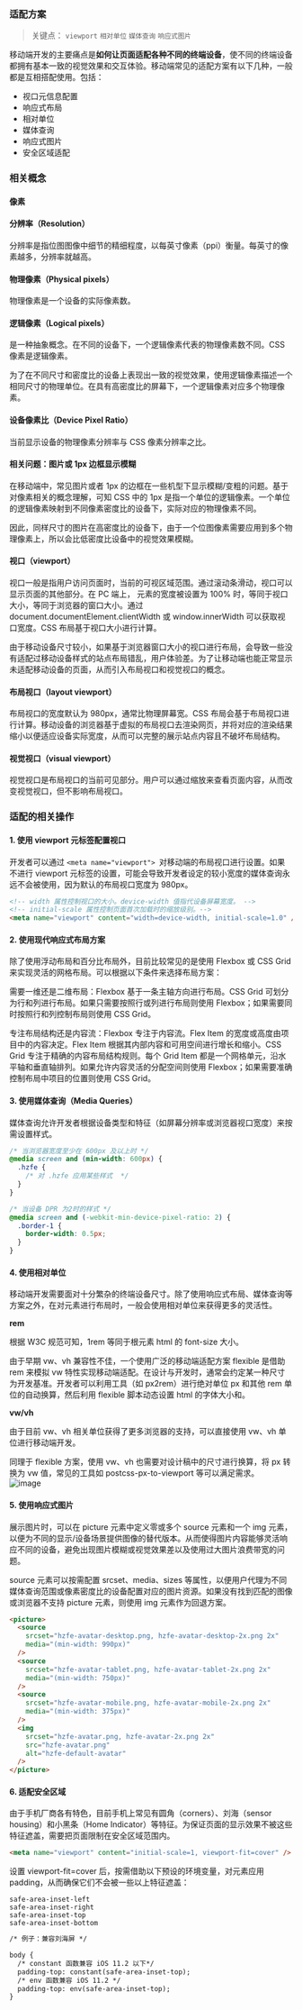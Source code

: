 ### 适配方案
> 关键点： `viewport` `相对单位` `媒体查询` `响应式图片`

移动端开发的主要痛点是**如何让页面适配各种不同的终端设备**，使不同的终端设备都拥有基本一致的视觉效果和交互体验。移动端常见的适配方案有以下几种，一般都是互相搭配使用。包括：

- 视口元信息配置
- 响应式布局
- 相对单位
- 媒体查询
- 响应式图片
- 安全区域适配

### 相关概念

#### 像素

#### 分辨率（Resolution）

分辨率是指位图图像中细节的精细程度，以每英寸像素（ppi）衡量。每英寸的像素越多，分辨率就越高。

#### 物理像素（Physical pixels）

物理像素是一个设备的实际像素数。

#### 逻辑像素（Logical pixels）

是一种抽象概念。在不同的设备下，一个逻辑像素代表的物理像素数不同。CSS 像素是逻辑像素。

为了在不同尺寸和密度比的设备上表现出一致的视觉效果，使用逻辑像素描述一个相同尺寸的物理单位。在具有高密度比的屏幕下，一个逻辑像素对应多个物理像素。

#### 设备像素比（Device Pixel Ratio）

当前显示设备的物理像素分辨率与 CSS 像素分辨率之比。

#### 相关问题：图片或 1px 边框显示模糊

在移动端中，常见图片或者 1px 的边框在一些机型下显示模糊/变粗的问题。基于对像素相关的概念理解，可知 CSS 中的 1px 是指一个单位的逻辑像素。一个单位的逻辑像素映射到不同像素密度比的设备下，实际对应的物理像素不同。

因此，同样尺寸的图片在高密度比的设备下，由于一个位图像素需要应用到多个物理像素上，所以会比低密度比设备中的视觉效果模糊。

#### 视口（viewport）

视口一般是指用户访问页面时，当前的可视区域范围。通过滚动条滑动，视口可以显示页面的其他部分。在 PC 端上，<html> 元素的宽度被设置为 100% 时，等同于视口大小，等同于浏览器的窗口大小。通过 document.documentElement.clientWidth 或 window.innerWidth 可以获取视口宽度。CSS 布局基于视口大小进行计算。

由于移动设备尺寸较小，如果基于浏览器窗口大小的视口进行布局，会导致一些没有适配过移动设备样式的站点布局错乱，用户体验差。为了让移动端也能正常显示未适配移动设备的页面，从而引入布局视口和视觉视口的概念。

#### 布局视口（layout viewport）

布局视口的宽度默认为 980px，通常比物理屏幕宽。CSS 布局会基于布局视口进行计算。移动设备的浏览器基于虚拟的布局视口去渲染网页，并将对应的渲染结果缩小以便适应设备实际宽度，从而可以完整的展示站点内容且不破坏布局结构。

#### 视觉视口（visual viewport）

视觉视口是布局视口的当前可见部分。用户可以通过缩放来查看页面内容，从而改变视觉视口，但不影响布局视口。

### 适配的相关操作
#### 1. 使用 viewport 元标签配置视口
开发者可以通过 `<meta name="viewport"> `对移动端的布局视口进行设置。如果不进行 viewport 元标签的设置，可能会导致开发者设定的较小宽度的媒体查询永远不会被使用，因为默认的布局视口宽度为 980px。
```html
<!-- width 属性控制视口的大小。device-width 值指代设备屏幕宽度。 -->
<!-- initial-scale 属性控制页面首次加载时的缩放级别。-->
<meta name="viewport" content="width=device-width, initial-scale=1.0" />
```
#### 2. 使用现代响应式布局方案
除了使用浮动布局和百分比布局外，目前比较常见的是使用 Flexbox 或 CSS Grid 来实现灵活的网格布局。可以根据以下条件来选择布局方案：

需要一维还是二维布局：Flexbox 基于一条主轴方向进行布局。CSS Grid 可划分为行和列进行布局。如果只需要按照行或列进行布局则使用 Flexbox；如果需要同时按照行和列控制布局则使用 CSS Grid。

专注布局结构还是内容流：Flexbox 专注于内容流。Flex Item 的宽度或高度由项目中的内容决定。Flex Item 根据其内部内容和可用空间进行增长和缩小。CSS Grid 专注于精确的内容布局结构规则。每个 Grid Item 都是一个网格单元，沿水平轴和垂直轴排列。如果允许内容灵活的分配空间则使用 Flexbox；如果需要准确控制布局中项目的位置则使用 CSS Grid。


#### 3. 使用媒体查询（Media Queries）
媒体查询允许开发者根据设备类型和特征（如屏幕分辨率或浏览器视口宽度）来按需设置样式。
```css
/* 当浏览器宽度至少在 600px 及以上时 */
@media screen and (min-width: 600px) {
  .hzfe {
    /* 对 .hzfe 应用某些样式  */
  }
}

/* 当设备 DPR 为2时的样式 */
@media screen and (-webkit-min-device-pixel-ratio: 2) {
  .border-1 {
    border-width: 0.5px;
  }
}
```
#### 4. 使用相对单位
移动端开发需要面对十分繁杂的终端设备尺寸。除了使用响应式布局、媒体查询等方案之外，在对元素进行布局时，一般会使用相对单位来获得更多的灵活性。

**rem**

根据 W3C 规范可知，1rem 等同于根元素 html 的 font-size 大小。

由于早期 vw、vh 兼容性不佳，一个使用广泛的移动端适配方案 flexible 是借助 rem 来模拟 vw 特性实现移动端适配。在设计与开发时，通常会约定某一种尺寸为开发基准。开发者可以利用工具（如 px2rem）进行绝对单位 px 和其他 rem 单位的自动换算，然后利用 flexible 脚本动态设置 html 的字体大小和<meta name="viewport">。

**vw/vh**

由于目前 vw、vh 相关单位获得了更多浏览器的支持，可以直接使用 vw、vh 单位进行移动端开发。

同理于 flexible 方案，使用 vw、vh 也需要对设计稿中的尺寸进行换算，将 px 转换为 vw 值，常见的工具如 postcss-px-to-viewport 等可以满足需求。
![image](https://github.com/yihan12/Blog/assets/44987698/258b5da8-bebc-4434-b17a-01d7253e6a7d)


#### 5. 使用响应式图片
展示图片时，可以在 picture 元素中定义零或多个 source 元素和一个 img 元素，以便为不同的显示/设备场景提供图像的替代版本。从而使得图片内容能够灵活响应不同的设备，避免出现图片模糊或视觉效果差以及使用过大图片浪费带宽的问题。

source 元素可以按需配置 srcset、media、sizes 等属性，以便用户代理为不同媒体查询范围或像素密度比的设备配置对应的图片资源。如果没有找到匹配的图像或浏览器不支持 picture 元素，则使用 img 元素作为回退方案。
```html
<picture>
  <source
    srcset="hzfe-avatar-desktop.png, hzfe-avatar-desktop-2x.png 2x"
    media="(min-width: 990px)"
  />
  <source
    srcset="hzfe-avatar-tablet.png, hzfe-avatar-tablet-2x.png 2x"
    media="(min-width: 750px)"
  />
  <source
    srcset="hzfe-avatar-mobile.png, hzfe-avatar-mobile-2x.png 2x"
    media="(min-width: 375px)"
  />
  <img
    srcset="hzfe-avatar.png, hzfe-avatar-2x.png 2x"
    src="hzfe-avatar.png"
    alt="hzfe-default-avatar"
  />
</picture>
```
#### 6. 适配安全区域
由于手机厂商各有特色，目前手机上常见有圆角（corners）、刘海（sensor housing）和小黑条（Home Indicator）等特征。为保证页面的显示效果不被这些特征遮盖，需要把页面限制在安全区域范围内。
```html
<meta name="viewport" content="initial-scale=1, viewport-fit=cover" />
```
设置 viewport-fit=cover 后，按需借助以下预设的环境变量，对元素应用 padding，从而确保它们不会被一些以上特征遮盖：
```
safe-area-inset-left  
safe-area-inset-right  
safe-area-inset-top  
safe-area-inset-bottom  
```
```html
/* 例子：兼容刘海屏 */

body {
  /* constant 函数兼容 iOS 11.2 以下*/
  padding-top: constant(safe-area-inset-top);
  /* env 函数兼容 iOS 11.2 */
  padding-top: env(safe-area-inset-top);
}
```
